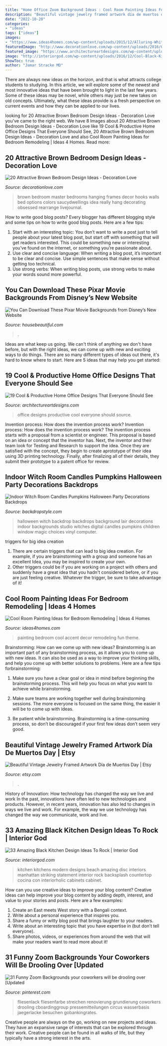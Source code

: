 ```yaml
---
title: "Home Office Zoom Background Ideas : Cool Room Painting Ideas For Bedroom Remodeling"
description: "Beautiful vintage jewelry framed artwork día de muertos day"
date: "2022-10-20"
categories:
- "ideas"
tags: ["ideas"]
images:
- "https://www.ideas4homes.com/wp-content/uploads/2015/12/Alluring-White-Flower-Accent-Picture-Decor-in-Cool-Room-Painting-Ideas-with-Cute-WallSelve.jpg"
featuredImage: "http://www.decorationlove.com/wp-content/uploads/2016/07/Brown-Bedroom-Design.jpg"
featured_image: "https://www.architectureartdesigns.com/wp-content/uploads/2016/08/16-24.jpg"
image: "http://interiorgod.com/wp-content/uploads/2016/12/Cool-Black-Kitchen.jpg"
ShowToc: true
author: "Jamar Stracke MD"
---
```



There are always new ideas on the horizon, and that is what attracts college students to studying. In this article, we will explore some of the newest and most innovative ideas that have been brought to light in the last few years. Some of these ideas may be novel, while others may just be new takes on old concepts. Ultimately, what these ideas provide is a fresh perspective on current events and how they can be applied to our lives.

	

		
looking for 20 Attractive Brown Bedroom Design Ideas - Decoration Love you've came to the right web. We have 8 Images about 20 Attractive Brown Bedroom Design Ideas - Decoration Love like 19 Cool &amp; Productive Home Office Designs That Everyone Should See, 20 Attractive Brown Bedroom Design Ideas - Decoration Love and also Cool Room Painting Ideas for Bedroom Remodeling | Ideas 4 Homes. Read more:
		
    
## 20 Attractive Brown Bedroom Design Ideas - Decoration Love

<img loading=lazy src="http://www.decorationlove.com/wp-content/uploads/2016/07/Brown-Bedroom-Design.jpg" onerror="this.onerror=null;this.src='https://tse4.mm.bing.net/th?id=OIP.hDWFegGrxF9vFlXtNSa2ggHaLH&amp;pid=15.1';" alt="20 Attractive Brown Bedroom Design Ideas - Decoration Love">

_Source: decorationlove.com_

>brown bedroom master bedrooms hanging frames decor hooks walls bed options colors saucydwellings idea really hang decorating obsessed rearrange livejournal. 

	

How to write good blog posts?
Every blogger has different blogging style and some tips on how to write good blog posts. Here are a few tips: 
1. Start with an interesting topic: You don’t want to write a post just to tell people about your latest blog post, but start off with something that will get readers interested. This could be something new or interesting you’ve found on the internet, or something you’re passionate about. 
2. Use clear and concise language: When writing a blog post, it’s important to be clear and concise. Use simple sentences that make sense without getting too technical. 
3. Use strong verbs: When writing blog posts, use strong verbs to make your words sound more powerful.

    
## You Can Download These Pixar Movie Backgrounds From Disney’s New Website

<img loading=lazy src="https://hips.hearstapps.com/hmg-prod.s3.amazonaws.com/images/screen-shot-2020-04-07-at-10-52-45-am-1586281979.png?crop=1xw:0.8952618453865336xh;center,top&amp;resize=1200:*" onerror="this.onerror=null;this.src='https://tse1.mm.bing.net/th?id=OIP.t2u3Bj7qm358qpOQqKW11gHaDt&amp;pid=15.1';" alt="You Can Download These Pixar Movie Backgrounds from Disney’s New Website">

_Source: housebeautiful.com_

>. 

	

Ideas are what keep us going. We can't think of anything we don't have before, but with the right ideas, we can come up with new and exciting ways to do things. There are so many different types of ideas out there, it's hard to know where to start. Here are 5 ideas that may help you get started: 

    
## 19 Cool &amp; Productive Home Office Designs That Everyone Should See

<img loading=lazy src="https://www.architectureartdesigns.com/wp-content/uploads/2016/08/16-24.jpg" onerror="this.onerror=null;this.src='https://tse2.mm.bing.net/th?id=OIP.2qGt24hd-qlGovnYnSxvTgHaI-&amp;pid=15.1';" alt="19 Cool &amp; Productive Home Office Designs That Everyone Should See">

_Source: architectureartdesigns.com_

>office designs productive cool everyone should source. 

	

Invention process: How does the invention process work?
Invention process: How does the invention process work?
The invention process starts with a proposal from a scientist or engineer. This proposal is based on an idea or concept that the inventor has. Next, the inventor and their team look for Testing and Research to support the idea. Once they are satisfied with the concept, they begin to create aprototype of their idea using 3D printing technology. Finally, after finalizing all of their details, they submit their prototype to a patent office for review.

    
## Indoor Witch Room Candles Pumpkins Halloween Party Decorations Backdrops

<img loading=lazy src="https://www.backdropstyle.com/media/catalog/product/cache/1/image/650x/040ec09b1e35df139433887a97daa66f/d/z/dz-751.jpg" onerror="this.onerror=null;this.src='https://tse2.mm.bing.net/th?id=OIP.HvYwjpxm1ODgzy-qSIMjFAHaJ4&amp;pid=15.1';" alt="Indoor Witch Room Candles Pumpkins Halloween Party Decorations Backdrops">

_Source: backdropstyle.com_

>halloween witch backdrop backdrops background lair decorations indoor backgrounds studio witches digital candles pumpkins children window magic choices vinyl computer. 

	

triggers for big idea creation
1. There are certain triggers that can lead to big idea creation. For example, if you are brainstorming with a group and someone has an excellent Idea, you may be inspired to create your own. 
2. Other triggers could be if you are working on a project with others and suddenly have a great idea that you hadn't considered before, or if you are just feeling creative. Whatever the trigger, be sure to take advantage of it!

    
## Cool Room Painting Ideas For Bedroom Remodeling | Ideas 4 Homes

<img loading=lazy src="https://www.ideas4homes.com/wp-content/uploads/2015/12/Alluring-White-Flower-Accent-Picture-Decor-in-Cool-Room-Painting-Ideas-with-Cute-WallSelve.jpg" onerror="this.onerror=null;this.src='https://tse1.mm.bing.net/th?id=OIP.LKGa0QfEquPrAlwizkEnbAHaFj&amp;pid=15.1';" alt="Cool Room Painting Ideas for Bedroom Remodeling | Ideas 4 Homes">

_Source: ideas4homes.com_

>painting bedroom cool accent decor remodeling fun theme. 

	

Brainstorming: How can we come up with new ideas?
Brainstorming is an important part of any brainstorming process, as it allows you to come up with new ideas. It can also be used as a way to improve your thinking skills, and help you come up with better solutions to problems. Here are a few tips forbrainstorming:
1. Make sure you have a clear goal or idea in mind before beginning the brainstorming process. This will help you focus on what you want to achieve while brainstorming.

2. Make sure teams are working together well during brainstorming sessions. The more everyone is focused on the same thing, the easier it will be to come up with ideas.

3. Be patient while brainstorming. Brainstorming is a time-consuming process, so don’t be discouraged if your first few ideas don’t seem very good.

    
## Beautiful Vintage Jewelry Framed Artwork Día De Muertos Day | Etsy

<img loading=lazy src="https://i.etsystatic.com/6321504/r/il/8c1e4c/916195156/il_1588xN.916195156_kn3d.jpg" onerror="this.onerror=null;this.src='https://tse1.mm.bing.net/th?id=OIP.l7UHvvH9y9zV25n8Xcu1sgHaJ3&amp;pid=15.1';" alt="Beautiful Vintage Jewelry Framed Artwork Día de Muertos Day | Etsy">

_Source: etsy.com_

>. 

	

History of Innovation: How technology has changed the way we live and work
In the past, innovations have often led to new technologies and products. However, in recent years, innovation has also led to changes in ways we live and work. For example, the way we use technology has changed the way we communicate, work and live.

    
## 33 Amazing Black Kitchen Design Ideas To Rock | Interior God

<img loading=lazy src="http://interiorgod.com/wp-content/uploads/2016/12/Cool-Black-Kitchen.jpg" onerror="this.onerror=null;this.src='https://tse1.mm.bing.net/th?id=OIP.VhkM8QS1uIP7KzVfoddCCwHaLH&amp;pid=15.1';" alt="33 Amazing Black Kitchen Design Ideas To Rock | Interior God">

_Source: interiorgod.com_

>kitchen kitchens modern designs beach amazing disc interiors manhattan striking statement interior rock backsplash countertop cocina con interiorholic cabinets cabinet. 

	

How can you use creative ideas to improve your blog content?
Creative ideas can help improve your blog content by adding depth, interest, and value to your stories and posts. Here are a few examples:
1. Create an East meets West story with a Bengali context.
2. Write about a personal experience that inspires you.
3. Share a funny or witty blog post that brings laughter to your readers.
4. Write about an interesting topic that you have expertise in (but don’t tell everyone).  
5. Share photos, videos, or experiences from around the web that will make your readers want to read more about it!

    
## 31 Funny Zoom Backgrounds Your Coworkers Will Be Drooling Over [Updated

<img loading=lazy src="https://i.pinimg.com/736x/29/38/3e/29383e99cc6fb1104e30621e9a4dbd1b.jpg" onerror="this.onerror=null;this.src='https://tse4.mm.bing.net/th?id=OIP.jdSaWItbmJPYO3rWgrvxHAHaEK&amp;pid=15.1';" alt="31 Funny Zoom Backgrounds your coworkers will be drooling over [Updated">

_Source: pinterest.com_

>fliesenlack fliesenfarbe streichen renovierung grundierung coworkers drooling cboardinggroup pressemitteilungen circus wasserbasis jaegerlacke besuchen gobankingrates. 

	

Creative people are always on the go, working on new projects and ideas. They have an expansive range of interests that can be explored through their work. Creative people can be found in all walks of life, but they typically have a strong interest in the arts.

